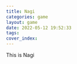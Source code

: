 ```yaml
---
title: Nagi
categories: game
layout: game
date: 2022-05-12 19:52:33
tags:
cover_index:
---
```

This is Nagi